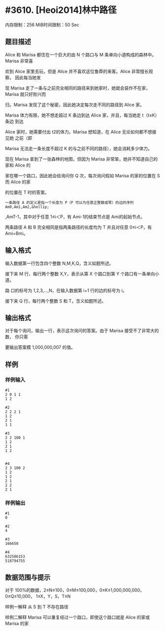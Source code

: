 # #3610. [Heoi2014]林中路径

内存限制：256 MiB时间限制：50 Sec

## 题目描述

Alice 和 Marisa 都住在一个巨大的由 N 个路口与 M 条单向小道构成的森林中。Marisa 非常喜

欢到 Alice 家里去玩，但是 Alice 并不喜欢这位鲁莽的来客。Alice 非常擅长观察， 因此每当她发

现 Marisa 走了一条与之前完全相同的路径来到她家时，她就会装作不在家， Marisa 就只好败兴而

归。Marisa 发现了这个秘密，因此她决定每次走不同的路径到 Alice 家。

   Marisa 体力有限，她不想走超过 K 条边到达 Alice 家，并且，每当她走 t（t&le;K）条边 到达 

Alice 家时，她需要付出 t2的体力。Marisa 想知道，在 Alice 无论如何都不想接见她 之前（即 

Marisa 无法走一条长度不超过 K 的与之前不同的路径），她会消耗多少体力。

   现在 Marisa 拿到了一张森林的地图，但因为 Marisa 非常笨，她并不知道自己的家和 Alice 的

家在哪一个路口，因此她会给询问你 Q 次，每次询问假如 Marisa 的家的位置在 S 而 Alice 的家

的位置在 T 时的答案。

    一条路径 A 的定义是指一个长度为 P（P 可以为任意正整数或零）的边的序列 Am0,Am1,Am2,&hellip;

,AmT-1，其中对于任意 1&le;i＜P，有 Ami-1的结束节点是 Ami的起始节点。 

   两条路径 A 和 B 完全相同是指两条路径的长度均为 T 并且对任意 0&le;i＜P，有 Ami=Bmi。

## 输入格式

输入数据第一行包含四个整数 N,M,K,Q，含义如题所述。 

 接下来 M 行，每行两个整数 X,Y，表示从第 X 个路口到第 Y 个路口有一条单向小道。

路 口的标号为 1,2,3,&hellip;,N，在输入数据第 i+1 行的边的标号为 i。 

 接下来 Q 行，每行两个整数 S 和 T，含义如题所述。 

## 输出格式

对于每个询问，输出一行，表示这次询问的答案。由于 Marisa 接受不了非常大的数， 你只需

要输出答案模 1,000,000,007 的值。 

## 样例

### 样例输入

    
    #1
    2 0 1 1
    1 2
    
    #2
    2 2 2 1
    1 2
    2 1
    1 1
    
    #3
    2 2 100 1
    1 2
    2 1
    1 2
    
    
    #4
    2 3 100 2
    1 2
    1 2
    2 1
    2 2
    2 1
    
    

### 样例输出

    
    #1
    0
    
    #2
    4
    
    #3
    166650
    
    #4
    632506153
    518794755
    

## 数据范围与提示

 对于 100%的数据，2&le;N&le;100，0&le;M&le;100,000，0&le;K&le;1,000,000,000，0&le;Q&le;10,000， 1&le;X，Y，S，T&le;N

样例一解释 从 S 到 T 不存在路径  

样例二解释 Marisa 可以重复经过一个路口，即使这个路口就是 Alice 的家或 Marisa 的家 
